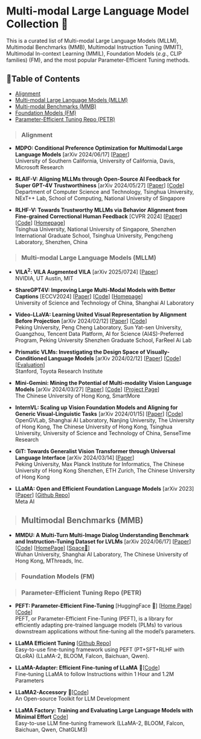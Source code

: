 # Multi-modal Large Language Model Collection 🦕
This is a curated list of Multi-modal Large Language Models (MLLM), Multimodal Benchmarks (MMB), Multimodal Instruction Tuning (MMIT), Multimodal In-context Learning (MMIL), Foundation Models (*e.g.*, CLIP families) (FM), and the most popular Parameter-Efficient Tuning methods.

## 📒Table of Contents
- [Alignment](#alignment)
- [Multi-modal Large Language Models (MLLM)](#multimodal-large-language-models)
- [Multi-modal Benchmarks (MMB)](#multimodal-benchmarks)
- [Foundation Models (FM)](#foundation-models)
- [Parameter-Efficient Tuning Repo (PETR)](#parameter-efficient-tuning-repo)

> ### Alignment

* **MDPO: Conditional Preference Optimization for Multimodal Large Language Models** [arXiv 2024/06/17] [[Paper](https://arxiv.org/pdf/2406.11839)] <br>
University of Southern California, University of California, Davis, Microsoft Research

* **RLAIF-V: Aligning MLLMs through Open-Source AI Feedback for Super GPT-4V Trustworthiness** [arXiv 2024/05/27] [[Paper](https://arxiv.org/pdf/2405.17220)] [[Code](https://github.com/RLHF-V/RLAIF-V)]<br>
Department of Computer Science and Technology, Tsinghua University, NExT++ Lab, School of Computing, National University of Singapore

* **RLHF-V: Towards Trustworthy MLLMs via Behavior Alignment from Fine-grained Correctional Human Feedback** [CVPR 2024] [[Paper](https://openaccess.thecvf.com/content/CVPR2024/papers/Yu_RLHF-V_Towards_Trustworthy_MLLMs_via_Behavior_Alignment_from_Fine-grained_Correctional_CVPR_2024_paper.pdf)] [[Code](https://github.com/RLHF-V/RLHF-V)] [[Homepage](https://rlhf-v.github.io/)]<br>
Tsinghua University, National University of Singapore, Shenzhen International Graduate School, Tsinghua University, Pengcheng Laboratory, Shenzhen, China

> ### Multi-modal Large Language Models (MLLM)


* **VILA<sup>2</sup>: VILA Augmented VILA** [arXiv 2025/0724] [[Paper](https://arxiv.org/pdf/2407.17453)] <br>
NVIDIA, UT Austin, MIT

* **ShareGPT4V: Improving Large Multi-Modal Models with Better Captions** [ECCV2024] [[Paper](https://arXiv.org/abs/2311.12793)] [[Code](https://github.com/ShareGPT4Omni/ShareGPT4V)] [[Homepage](https://sharegpt4v.github.io/)]<br>
University of Science and Technology of China, Shanghai AI Laboratory

* **Video-LLaVA: Learning United Visual Representation by Alignment Before Projection** [arXiv 2024/02/12] [[Paper](https://arXiv.org/pdf/2311.10122.pdf)] [[Code](https://github.com/PKU-YuanGroup/Video-LLaVA)] <br>
Peking University, Peng Cheng Laboratory, Sun Yat-sen University, Guangzhou, Tencent Data Platform, AI for Science (AI4S)-Preferred Program, Peking University Shenzhen Graduate School, FarReel Ai Lab

* **Prismatic VLMs: Investigating the Design Space of Visually-Conditioned Language Models** [arXiv 2024/02/12] [[Paper](https://arXiv.org/abs/2402.07865)] [[Code](https://github.com/TRI-ML/prismatic-vlms)] [[Evaluation](https://github.com/TRI-ML/vlm-evaluation)]<br>
Stanford, Toyota Research Institute


* **Mini-Gemini: Mining the Potential of Multi-modality Vision Language Models** [arXiv 2024/03/27] [[Paper](https://arXiv.org/pdf/2403.18814.pdf)] [[Code](https://github.com/dvlab-research/MiniGemini)] [[Project Page](https://mini-gemini.github.io/)]<br>
The Chinese University of Hong Kong, SmartMore


* **InternVL: Scaling up Vision Foundation Models and Aligning for Generic Visual-Linguistic Tasks** [arXiv 2024/01/15] [[Paper](https://arXiv.org/abs/2312.14238)] [[Code](https://github.com/OpenGVLab/InternVL)]<br>
OpenGVLab, Shanghai AI Laboratory, Nanjing University, The University of Hong Kong, The Chinese University of Hong Kong, Tsinghua University, University of Science and Technology of China, SenseTime Research

* **GiT: Towards Generalist Vision Transformer through Universal Language Interface** [arXiv 2024/03/14] [[Paper](https://arXiv.org/abs/2403.09394)]<br>
Peking University, Max Planck Institute for Informatics, The Chinese University of Hong Kong Shenzhen, ETH Zurich, The Chinese University of Hong Kong<br>

* **LLaMA: Open and Efficient Foundation Language Models** [arXiv 2023] [[Paper](https://arXiv.org/pdf/2302.13971v1.pdf)] [[Github Repo](https://github.com/CHENGY12/PLOT)]<br>
Meta AI

> ## Multimodal Benchmarks (MMB)

* **MMDU: A Multi-Turn Multi-Image Dialog Understanding Benchmark and Instruction-Tuning Dataset for LVLMs** [arXiv 2024/06/17] [[Paper](https://arXiv.org/pdf/2406.11833)] [[Code](https://github.com/Liuziyu77/MMDU)] [[HomePage](https://liuziyu77.github.io/MMDU/)] [[Space🤗](https://huggingface.co/datasets/laolao77/MMDU)]<br>
Wuhan University, Shanghai AI Laboratory, The Chinese University of Hong Kong, MThreads, Inc.

> ### Foundation Models (FM)

> ### Parameter-Efficient Tuning Repo (PETR)
* **PEFT: Parameter-Efficient Fine-Tuning** [HuggingFace 🤗] [[Home Page](https://huggingface.co/docs/peft/index)] [[Code](https://github.com/huggingface/peft)]<br>
PEFT, or Parameter-Efficient Fine-Tuning (PEFT), is a library for efficiently adapting pre-trained language models (PLMs) to various downstream applications without fine-tuning all the model’s parameters. <br>

* **LLaMA Efficient Tuning** [[Github Repo](https://github.com/hiyouga/LLaMA-Efficient-Tuning)]<br>
Easy-to-use fine-tuning framework using PEFT (PT+SFT+RLHF with QLoRA) (LLaMA-2, BLOOM, Falcon, Baichuan, Qwen). <br>

* **LLaMA-Adapter: Efficient Fine-tuning of LLaMA** 🚀[[Code](https://github.com/OpenGVLab/LLaMA-Adapter)]<br>
Fine-tuning LLaMA to follow Instructions within 1 Hour and 1.2M Parameters <br>

* **LLaMA2-Accessory** 🚀[[Code](https://github.com/Alpha-VLLM/LLaMA2-Accessory)]<br>
An Open-source Toolkit for LLM Development <be>

* **LLaMA Factory: Training and Evaluating Large Language Models with Minimal Effort** [Code](https://github.com/hiyouga/LLaMA-Factory)]<br>
Easy-to-use LLM fine-tuning framework (LLaMA-2, BLOOM, Falcon, Baichuan, Qwen, ChatGLM3)
